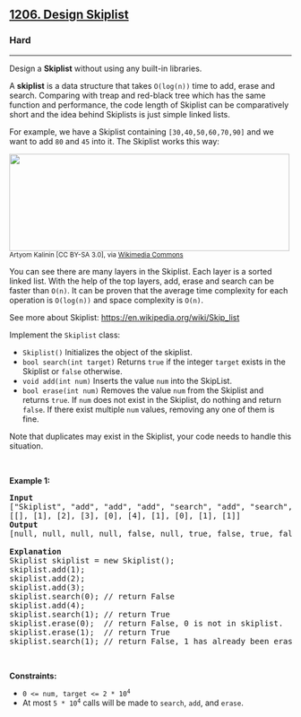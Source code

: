 <h2><a href="https://leetcode.com/problems/design-skiplist">1206. Design Skiplist</a></h2><h3>Hard</h3><hr><p>Design a <strong>Skiplist</strong> without using any built-in libraries.</p>

<p>A <strong>skiplist</strong> is a data structure that takes <code>O(log(n))</code> time to add, erase and search. Comparing with treap and red-black tree which has the same function and performance, the code length of Skiplist can be comparatively short and the idea behind Skiplists is just simple linked lists.</p>

<p>For example, we have a Skiplist containing <code>[30,40,50,60,70,90]</code> and we want to add <code>80</code> and <code>45</code> into it. The Skiplist works this way:</p>

<p><img alt="" src="https://assets.leetcode.com/uploads/2019/09/27/1506_skiplist.gif" style="width: 500px; height: 173px;" /><br />
<small>Artyom Kalinin [CC BY-SA 3.0], via <a href="https://commons.wikimedia.org/wiki/File:Skip_list_add_element-en.gif" target="_blank" title="Artyom Kalinin [CC BY-SA 3.0 (https://creativecommons.org/licenses/by-sa/3.0)], via Wikimedia Commons">Wikimedia Commons</a></small></p>

<p>You can see there are many layers in the Skiplist. Each layer is a sorted linked list. With the help of the top layers, add, erase and search can be faster than <code>O(n)</code>. It can be proven that the average time complexity for each operation is <code>O(log(n))</code> and space complexity is <code>O(n)</code>.</p>

<p>See more about Skiplist: <a href="https://en.wikipedia.org/wiki/Skip_list" target="_blank">https://en.wikipedia.org/wiki/Skip_list</a></p>

<p>Implement the <code>Skiplist</code> class:</p>

<ul>
	<li><code>Skiplist()</code> Initializes the object of the skiplist.</li>
	<li><code>bool search(int target)</code> Returns <code>true</code> if the integer <code>target</code> exists in the Skiplist or <code>false</code> otherwise.</li>
	<li><code>void add(int num)</code> Inserts the value <code>num</code> into the SkipList.</li>
	<li><code>bool erase(int num)</code> Removes the value <code>num</code> from the Skiplist and returns <code>true</code>. If <code>num</code> does not exist in the Skiplist, do nothing and return <code>false</code>. If there exist multiple <code>num</code> values, removing any one of them is fine.</li>
</ul>

<p>Note that duplicates may exist in the Skiplist, your code needs to handle this situation.</p>

<p>&nbsp;</p>
<p><strong class="example">Example 1:</strong></p>

<pre>
<strong>Input</strong>
[&quot;Skiplist&quot;, &quot;add&quot;, &quot;add&quot;, &quot;add&quot;, &quot;search&quot;, &quot;add&quot;, &quot;search&quot;, &quot;erase&quot;, &quot;erase&quot;, &quot;search&quot;]
[[], [1], [2], [3], [0], [4], [1], [0], [1], [1]]
<strong>Output</strong>
[null, null, null, null, false, null, true, false, true, false]

<strong>Explanation</strong>
Skiplist skiplist = new Skiplist();
skiplist.add(1);
skiplist.add(2);
skiplist.add(3);
skiplist.search(0); // return False
skiplist.add(4);
skiplist.search(1); // return True
skiplist.erase(0);  // return False, 0 is not in skiplist.
skiplist.erase(1);  // return True
skiplist.search(1); // return False, 1 has already been erased.</pre>

<p>&nbsp;</p>
<p><strong>Constraints:</strong></p>

<ul>
	<li><code>0 &lt;= num, target &lt;= 2 * 10<sup>4</sup></code></li>
	<li>At most <code>5 * 10<sup>4</sup></code> calls will be made to <code>search</code>, <code>add</code>, and <code>erase</code>.</li>
</ul>
